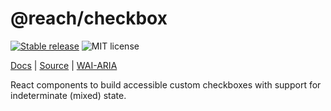 # @reach/checkbox

[![Stable release](https://img.shields.io/npm/v/@reach/checkbox.svg)](https://npm.im/@reach/checkbox) ![MIT license](https://badgen.now.sh/badge/license/MIT)

[Docs](https://reacttraining.com/reach-ui/checkbox) | [Source](https://github.com/reach/reach-ui/tree/master/packages/checkbox) | [WAI-ARIA](https://www.w3.org/TR/wai-aria-practices-1.1/#checkbox)

React components to build accessible custom checkboxes with support for indeterminate (mixed) state.
